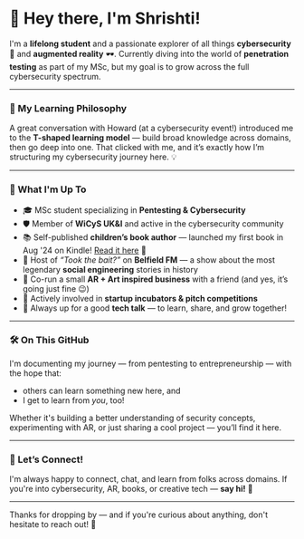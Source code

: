 # 👋 Hey there, I'm Shrishti!

I'm a **lifelong student** and a passionate explorer of all things **cybersecurity** 🔐 and **augmented reality** 🕶️. Currently diving into the world of **penetration testing** as part of my MSc, but my goal is to grow across the full cybersecurity spectrum.

---

### 🧠 My Learning Philosophy

A great conversation with Howard (at a cybersecurity event!) introduced me to the **T-shaped learning model** — build broad knowledge across domains, then go deep into one. That clicked with me, and it’s exactly how I’m structuring my cybersecurity journey here. 💡

---

### 🌟 What I'm Up To

- 🎓 MSc student specializing in **Pentesting & Cybersecurity**
- 🛡️ Member of **WiCyS UK&I** and active in the cybersecurity community
- 📚 Self-published **children’s book author** — launched my first book in Aug '24 on Kindle! [Read it here](https://www.amazon.co.uk/Nikki-Nonu-Beginning-Adventure-Discoveries-ebook/dp/B0CZYJQ12H) 📖
- 🎤 Host of *“Took the bait?”* on **Belfield FM** — a show about the most legendary **social engineering** stories in history
- 🎨 Co-run a small **AR + Art inspired business** with a friend (and yes, it’s going just fine 😉)
- 🚀 Actively involved in **startup incubators & pitch competitions**
- 📡 Always up for a good **tech talk** — to learn, share, and grow together!

---

### 🛠️ On This GitHub

I'm documenting my journey — from pentesting to entrepreneurship — with the hope that:
- others can learn something new here, and
- I get to learn from *you*, too!

Whether it's building a better understanding of security concepts, experimenting with AR, or just sharing a cool project — you’ll find it here.

---

### 💬 Let’s Connect!

I'm always happy to connect, chat, and learn from folks across domains. If you're into cybersecurity, AR, books, or creative tech — **say hi!** 💌

---

Thanks for dropping by — and if you're curious about anything, don't hesitate to reach out! 🚀
